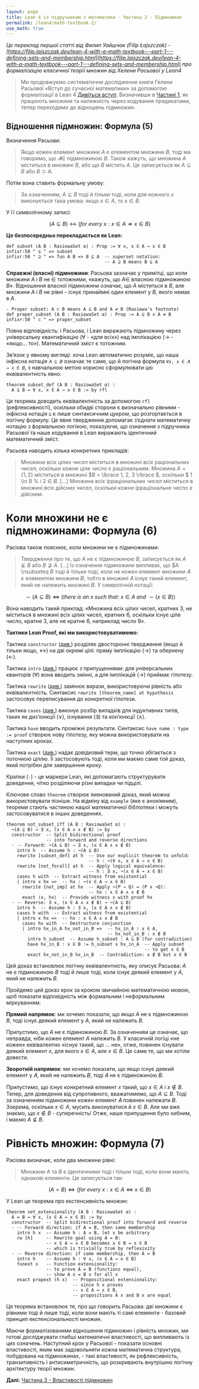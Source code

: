```yaml
---
layout: page
title: Lean 4 із підручником з математики - Частина 2 - Підмножини
permalink: /lean4/math-textbook-2/
use_math: true
---
```


*Це переклад першої статті від Филип Уайшчак (Filip Łajszczak) - [https://filip.lajszczak.dev/lean-4-with-a-math-textbook---part-1---defining-sets-and-membership.html](https://filip.lajszczak.dev/lean-4-with-a-math-textbook---part-1---defining-sets-and-membership.html) про формалізацію класичної теорії множин від Хелени Расьової у Lean4*

> Ми продовжуємо систематичне дослідження книги Гелени Расьової «Вступ до сучасної математики» за допомогою формалізації в Lean 4 [Дивіться вступ](/lean4/math-textbook-0/). Визначивши в [Частині 1](/lean4/math-textbook-1/), як працюють множини та належність через кодування предикатами, тепер переходимо до відношень підмножин.

## Відношення підмножин: Формула (5)

Визначення Расьови:

> Якщо кожен елемент множини $A$ є елементом множини $B$, тоді ми говоримо, що $𝐴 \in$ підмножиною $B$. Також кажуть, що множина $A$ міститься в множині $B$, або що $B$ містить $A$. Це записується як $A \subseteq B$ або $B \supset A$.

Потім вона ставить формальну умову:

> За означенням, $A \subseteq B$  тоді й тільки тоді, коли для кожного $x$ виконується така умова: якщо $x \in A$, то $x \in B$.

У її символічному записі:

$$(A \subseteq B) \leftrightarrow (\textit{for every } x : x \in A
\Rightarrow x \in B) \tag{5}$$

**Це безпосередньо перекладається як Lean:**

```lean
def subset (A B : RasiowaSet α) : Prop := ∀ x, x ∈ A → x ∈ B
infixr:50 " ⊆ " => subset
infixr:50 " ⊇ " => fun A B => B ⊆ A  -- superset notation: 
                                     -- A ⊇ B means B ⊆ A
```

**Справжні (власні) підмножини**: Расьова зазначає у примітці, що коли множини $A$ і $B$ не $\in$ тотожними, «кажуть, що $A \in$ власною підмножиною $B$». Відношення власної підмножини означає, що $A$ міститься в $B$, але множини $A$ і $B$ не рівні - існує принаймні один елемент у $B$, якого немає в $A$.

```lean
- Proper subset: A ⊂ B means A ⊆ B and A ≠ B (Rasiowa's footnote)
def proper_subset (A B : RasiowaSet α) : Prop := A ⊆ B ∧ A ≠ B
infixr:50 " ⊂ " => proper_subset
```

Повна відповідність: і Расьова, і Lean виражають підмножину через універсальну квантифікацію (∀ - «для всіх») над імплікацією (→ - «якщо… то»). Математичний зміст є тотожним.

Зв’язок у явному вигляді: хоча Lean автоматично розуміє, що наша інфіксна нотація `𝐴 ⊆ 𝐵` означає те саме, що й логічна формула `∀𝑥, 𝑥 ∈ 𝐴 → 𝑥 ∈ 𝐵`, з навчальною метою корисно сформулювати цю еквівалентність явно:

```lean
theorem subset_def (A B : RasiowaSet α) :
  A ⊆ B ↔ ∀ x, x ∈ A → x ∈ B := by rfl
```

Ця теорема доводить еквівалентність за допомогою `rfl` (рефлексивності), оскільки обидві сторони є визначально рівними - інфіксна нотація `⊆` є лише синтаксичним цукром, що розгортається в логічну формулу. Це явне твердження допомагає з’єднати математичну нотацію з формальною логікою, показуючи, що означення з підручника Расьової та наше кодування в Lean виражають ідентичний математичний зміст.

Расьова наводить кілька конкретних прикладів:

> Множина всіх цілих чисел міститься в множині всіх раціональних чисел, оскільки кожне ціле число є раціональним. Множина $A = \lbrace 1, 2 \rbrace$ міститься в множині $B = \lbrace 1, 2, 3 \rbrace $, оскільки $ 1 \in B % і 2 ∈ 𝐵. \[…] Множина всіх ірраціональних чисел міститься в множині всіх дійсних чисел, оскільки кожне ірраціональне число є дійсним.

# Коли множини не є підмножинами: Формула (6)

Расіова також пояснює, коли множини не є підмножинами:

> Твердження про те, що $A$ не є підмножиною $B$, записується як $A \nsubseteq B$ або $B \nsupseteq A$. \[…] Із означення підмножини випливає, що $A \nsubseteq $B$ тоді й тільки тоді, коли не кожен елемент множини 𝐴 є елементом множини 𝐵, тобто в множині 𝐴 існує такий елемент, який не належить множині 𝐵. У символічній нотації:

$$\sim(A \subseteq B) \Leftrightarrow (\textit{there is an } x \textit{ such that: } x \in A \textit{ and } \sim(x \in B)) \tag{6}$$

Вона наводить такий приклад: «Множина всіх цілих чисел, кратних 3, не міститься в множині всіх цілих чисел, кратних 6, оскільки існує ціле число, кратне 3, але не кратне 6, наприклад число 9».

**Тактики Lean Proof, які ми використовуватимемо:**

Тактика `constructor` ([див.](https://lean-lang.org/doc/reference/latest//Tactic-Proofs/Tactic-Reference/#constructor)) розділяє двосторонні твердження (якщо й тільки якщо, ↔) на дві окремі цілі: пряму імплікацію (→) та обернену (←).

Тактика `intro` ([див.](https://lean-lang.org/doc/reference/latest//Tactic-Proofs/Tactic-Reference/#intro)) працює з припущеннями: для універсальних кванторів (∀) вона вводить змінні, а для імплікацій (→) приймає гіпотезу.

Тактика `rewrite` ([див.](https://lean-lang.org/doc/reference/latest//Tactic-Proofs/Tactic-Reference/#rewrite)) замінює вирази, використовуючи рівність або еквівалентність. Синтаксис `rewrite [theorem_name] at hypothesis` застосовує переписування до конкретної гіпотези.

Тактика `cases` ([див.](https://lean-lang.org/doc/reference/latest//Tactic-Proofs/Tactic-Reference/#cases)) виконує розбір випадків для індуктивних типів, таких як диз’юнкції (∨), існування (∃) та кон’юнкції (∧).

Тактика `have` вводить проміжні результати. Синтаксис `have name : type := proof` створює нову гіпотезу, яку можна використовувати на наступних кроках.

Тактика `exact` ([див.](https://lean-lang.org/doc/reference/latest///Tactic-Proofs/Tactic-Reference/#exact)) надає довідковий терм, що точно збігається з поточною ціллю. Її застосовують тоді, коли ми маємо саме той доказ, який потрібен для завершення кроку.

Крапки (`·`) - це маркери Lean, які допомагають структурувати доведення, чітко розділяючи різні випадки чи підцілі.

Ключове слово `theorem` створює іменований доказ, який можна використовувати пізніше. На відміну від `example` (яке є анонімним), теореми стають частиною нашої математичної бібліотеки і можуть застосовуватися в інших доведеннях.

```lean
theorem not_subset_iff (A B : RasiowaSet α) :
  ¬(A ⊆ B) ↔ ∃ x, (x ∈ A ∧ x ∉ B) := by
  constructor  -- Split bidirectional proof 
               -- into forward and reverse directions
  · -- Forward: ¬(A ⊆ B) → ∃ x, (x ∈ A ∧ x ∉ B)
    intro h  -- Assume h : ¬(A ⊆ B)
    rewrite [subset_def] at h  -- Use our explicit theorem to unfold:
                               -- h : ¬(∀ x, x ∈ A → x ∈ B)
    rewrite [not_forall] at h  -- Apply logical equivalence:
                               -- h : ∃ x, ¬(x ∈ A → x ∈ B)
    cases h with  -- Extract witness from existential
    | intro x hx =>  -- hx : ¬(x ∈ A → x ∈ B)
      rewrite [not_imp] at hx  -- Apply ¬(P → Q) ↔ (P ∧ ¬Q):
                               -- hx : x ∈ A ∧ x ∉ B
      exact ⟨x, hx⟩  -- Provide witness x with proof hx
  · -- Reverse: ∃ x, (x ∈ A ∧ x ∉ B) → ¬(A ⊆ B)
    intro h  -- Assume h : ∃ x, (x ∈ A ∧ x ∉ B)
    cases h with  -- Extract witness from existential
    | intro x hx =>  -- hx : x ∈ A ∧ x ∉ B
      cases hx with  -- Destructure conjunction
      | intro hx_in_A hx_not_in_B =>  -- hx_in_A : x ∈ A,
                                      -- hx_not_in_B : x ∉ B
        intro h_subset  -- Assume h_subset : A ⊆ B (for contradiction)
        have hx_in_B : x ∈ B := h_subset x hx_in_A  -- Apply subset 
                                                    -- to get x ∈ B
        exact hx_not_in_B hx_in_B  -- Contradiction: x ∉ B but x ∈ B
```

Цей доказ встановлює логічну еквівалентність, яку описує Расьова: $A$ не є підмножиною $B$ тоді й лише тоді, коли існує деякий елемент у $A$, який не належить $B$.

Пройдемо цей доказ крок за кроком звичайною математичною мовою, щоб показати відповідність між формальним і неформальним міркуванням:

**Прямий напрямок**: ми хочемо показати, що якщо $A$ не є підмножиною $B$, тоді існує деякий елемент у $A$, який не належить $B$.

Припустимо, що $A$ не є підмножиною $B$. За означенням це означає, що неправда, ніби кожен елемент $A$ належить $B$. У класичній логіці «не кожен» еквівалентно «існує такий, що … не», отже, повинен існувати деякий елемент $x$, для якого $x \in A$, але $x \in B$. Це саме те, що ми хотіли довести.

**Зворотній напрямок**: ми хочемо показати, що якщо існує деякий елемент у 𝐴, який не належить 𝐵, тоді 𝐴 не є підмножиною 𝐵.

Припустимо, що існує конкретний елемент 𝑥 такий, що $x \in A$ і $x \notin B$. Тепер, для доведення від супротивного, вважатимемо, що $A \subseteq B$. Тоді за означенням підмножини кожен елемент 𝐴 повинен належати 𝐵. Зокрема, оскільки $x \in A$, мусить виконуватися й $x \in B$. Але ми вже знаємо, що $x \notin B$ - суперечність! Отже, наше припущення було хибним, і маємо $A \nsubseteq B$.

# Рівність множин: Формула (7)

Расіова визначає, коли два множини рівні:

> Множини $A$ та $B$ є ідентичними тоді і тільки тоді, коли вони мають однакові елементи. Це записується так:

$$(A = B) \Leftrightarrow (\textit{for every } x : x \in A \Leftrightarrow x \in B) \tag{7}$$

У Lean це теорема про екстенсивність множин:

```lean
theorem set_extensionality (A B : RasiowaSet α) :
  A = B ↔ ∀ x, (x ∈ A ↔ x ∈ B) := by
  constructor  -- Split bidirectional proof into forward and reverse
  · -- Forward direction: if A = B, then same membership
    intro h x  -- Assume h : A = B, let x be arbitrary
    rw [h]     -- Rewrite goal using A = B: 
               -- x ∈ A ↔ x ∈ B becomes x ∈ B ↔ x ∈ B
               -- which is trivially true by reflexivity
  · -- Reverse direction: if same membership, then A = B
    intro h    -- Assume h : ∀ x, (x ∈ A ↔ x ∈ B)
    funext x   -- Function extensionality: 
               -- to prove A = B (functions equal),
               -- show A x = B x for all x
    exact propext (h x)  -- Propositional extensionality: 
                         -- since h x proves
                         -- x ∈ A ↔ x ∈ B, 
                         -- propositions A x and B x are equal
```

Ця теорема встановлює те, про що говорить Расьова: дві множини є рівними тоді й лише тоді, коли вони мають ті самі елементи - базовий принцип екстенсіональності множин.

Маючи формалізованими відношення підмножин і рівність множин, ми готові досліджувати глибші математичні властивості, що випливають із цих означень. Наступний крок у Расьової - показати основні властивості, яким має задовольняти кожна математична структура, побудована на підмножинах, - такі властивості, як рефлексивність, транзитивність і антисиметричність, що розкривають внутрішню логічну архітектуру теорії множин.


**Далі:** [Частина 3 - Властивості підмножин](/lean4/math-textbook-3/)

